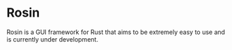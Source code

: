 # Rosin

Rosin is a GUI framework for Rust that aims to be extremely easy to use and is currently under development.
